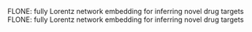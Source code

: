 FLONE: fully Lorentz network embedding for inferring novel drug targets
FLONE: fully Lorentz network embedding for inferring novel drug targets
